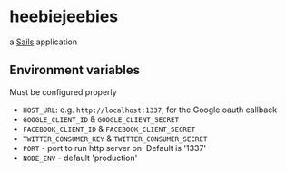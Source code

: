 # heebiejeebies

a [Sails](http://sailsjs.org) application

## Environment variables

Must be configured properly

 * `HOST_URL`: e.g. `http://localhost:1337`, for the Google oauth callback
 * `GOOGLE_CLIENT_ID` & `GOOGLE_CLIENT_SECRET`
 * `FACEBOOK_CLIENT_ID` & `FACEBOOK_CLIENT_SECRET`
 * `TWITTER_CONSUMER_KEY` & `TWITTER_CONSUMER_SECRET`
 * `PORT` - port to run http server on. Default is '1337'
 * `NODE_ENV` - default 'production'